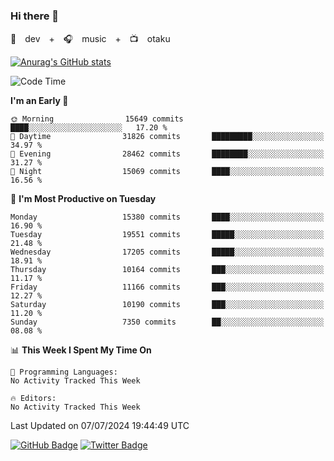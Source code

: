 ### Hi there 👋

🚀　dev　+　🎧　music　+　📺　otaku


[![Anurag's GitHub stats](https://github-readme-stats.vercel.app/api?username=koheitasaka&count_private=true&show_icons=true&theme=monokai)](https://github.com/koheitasaka/github-readme-stats)

<!--START_SECTION:waka-->
![Code Time](http://img.shields.io/badge/Code%20Time-1%2C161%20hrs%2023%20mins-blue)

**I'm an Early 🐤** 

```text
🌞 Morning                15649 commits       ████░░░░░░░░░░░░░░░░░░░░░   17.20 % 
🌆 Daytime                31826 commits       █████████░░░░░░░░░░░░░░░░   34.97 % 
🌃 Evening                28462 commits       ████████░░░░░░░░░░░░░░░░░   31.27 % 
🌙 Night                  15069 commits       ████░░░░░░░░░░░░░░░░░░░░░   16.56 % 
```
📅 **I'm Most Productive on Tuesday** 

```text
Monday                   15380 commits       ████░░░░░░░░░░░░░░░░░░░░░   16.90 % 
Tuesday                  19551 commits       █████░░░░░░░░░░░░░░░░░░░░   21.48 % 
Wednesday                17205 commits       █████░░░░░░░░░░░░░░░░░░░░   18.91 % 
Thursday                 10164 commits       ███░░░░░░░░░░░░░░░░░░░░░░   11.17 % 
Friday                   11166 commits       ███░░░░░░░░░░░░░░░░░░░░░░   12.27 % 
Saturday                 10190 commits       ███░░░░░░░░░░░░░░░░░░░░░░   11.20 % 
Sunday                   7350 commits        ██░░░░░░░░░░░░░░░░░░░░░░░   08.08 % 
```


📊 **This Week I Spent My Time On** 

```text
💬 Programming Languages: 
No Activity Tracked This Week

🔥 Editors: 
No Activity Tracked This Week
```


 Last Updated on 07/07/2024 19:44:49 UTC
<!--END_SECTION:waka-->

[![GitHub Badge](https://img.shields.io/badge/GitHub-100000?style=for-the-badge&logo=github&logoColor=white)](https://github.com/koheitasaka)
[![Twitter Badge](https://img.shields.io/badge/Twitter-1DA1F2?style=for-the-badge&logo=twitter&logoColor=white)](https://twitter.com/sleep_asleep_)
